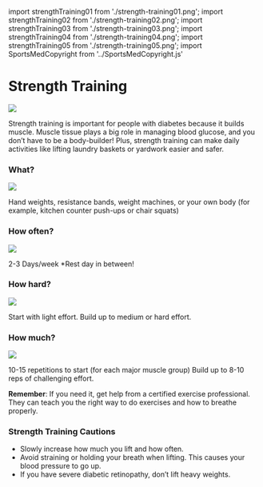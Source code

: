 import strengthTraining01 from './strength-training01.png';
import strengthTraining02 from './strength-training02.png';
import strengthTraining03 from './strength-training03.png';
import strengthTraining04 from './strength-training04.png';
import strengthTraining05 from './strength-training05.png';
import SportsMedCopyright from '../SportsMedCopyright.js'

<SportsMedCopyright />

# Strength Training

<img src={strengthTraining01} />

Strength training is important for people with diabetes because it builds muscle. Muscle tissue plays a big role in managing blood glucose, and you don’t have to be a body-builder! Plus, strength training can make daily activities like lifting laundry baskets or yardwork easier and safer.

### What?

<img src={strengthTraining02} />

Hand weights, resistance bands, weight machines, or your own body (for example, kitchen counter push-ups or chair squats)

### How often?

<img src={strengthTraining03} />

2-3 Days/week \*Rest day in between!

### How hard?

<img src={strengthTraining04} />

Start with light effort. Build up to medium or hard effort.

### How much?

<img src={strengthTraining05} />

10-15 repetitions to start (for each major muscle group) Build up to 8-10 reps of challenging effort.

**Remember**: If you need it, get help from a certified exercise professional. They can teach you the right way to do exercises and how to breathe properly.

### Strength Training Cautions

- Slowly increase how much you lift and how often.
- Avoid straining or holding your breath when lifting. This causes your blood pressure to go up.
- If you have severe diabetic retinopathy, don’t lift heavy weights.
